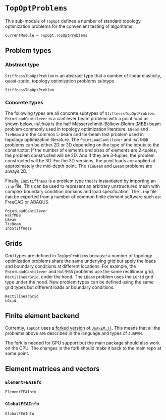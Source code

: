 # `TopOptProblems`

This sub-module of `TopOpt` defines a number of standard topology optimization problems for the convenient testing of algorithms.

```@meta
CurrentModule = TopOpt.TopOptProblems
```

## Problem types

### Abstract type

`StiffnessTopOptProblem` is an abstract type that a number of linear elasticity, quasi-static, topology optimization problems subtype.

```@docs
StiffnessTopOptProblem
```

### Concrete types

The following types are all concrete subtypes of `StiffnessTopOptProblem`. `PointLoadCantilever` is a cantilever beam problem with a point load as shown below. `HalfMBB` is the half Messerschmitt-Bölkow-Blohm (MBB) beam problem commonly used in topology optimization literature. `LBeam` and `TieBeam` are the common L-beam and tie-beam test problem used in topology optimization literature. The `PointLoadCantilever` and `HalfMBB` problems can be either 2D or 3D depending on the type of the inputs to the constructor. If the number of elements and sizes of elements are 2-tuples, the problem constructed will be 2D. And if they are 3-tuples, the problem constructed will be 3D. For the 3D versions, the point loads are applied at approximately the mid-depth point. The `TieBeam` and `LBeam` problems are always 2D.

Finally, `InpStiffness` is a problem type that is instantiated by importing an `.inp` file. This can be used to represent an arbitrary unstructured mesh with complex boundary condition domains and load specification. The `.inp` file can be exported from a number of common finite element software such as: FreeCAD or ABAQUS.

```@docs
PointLoadCantilever
HalfMBB
LBeam
TieBeam
InpStiffness
```

## Grids

Grid types are defined in `TopOptProblems` because a number of topology optimization problems share the same underlying grid but apply the loads and boundary conditions at different locations. For example, the `PointLoadCantilever` and `HalfMBB` problems use the same rectilinear grid, `RectilinearGrid`, under the hood. The `LBeam` problem uses the `LGrid` grid type under the hood. New problem types can be defined using the same grid types but different loads or boundary conditions.

```@docs
RectilinearGrid
LGrid
```

## Finite element backend

Currently, `TopOpt` uses a [forked version](https://github.com/mohamed82008/JuAFEM.jl) of [`JuAFEM.jl`](https://github.com/KristofferC/JuAFEM.jl). This means that all the problems above are described in the language and types of `JuAFEM`.

The fork is needed for GPU support but the main package should also work on the CPU. The changes in the fork should make it back to the main repo at some point.

## Element matrices and vectors

### `ElementFEAInfo`

```@docs
ElementFEAInfo
```

### `GlobalFEAInfo`

```@docs
GlobalFEAInfo
```

